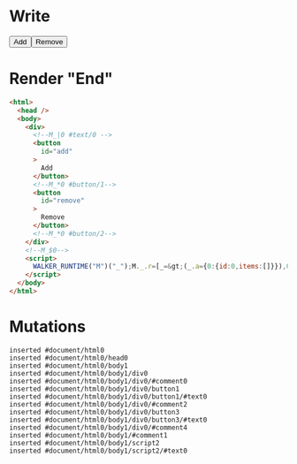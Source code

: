 # Write
  <div><!--M_|0 #text/0 --><button id=add>Add</button><!--M_*0 #button/1--><button id=remove>Remove</button><!--M_*0 #button/2--></div><!--M_$0--><script>WALKER_RUNTIME("M")("_");M._.r=[_=>(_.a={0:{id:0,items:[]}}),0,"__tests__/template.marko_0_items",0,"__tests__/template.marko_0_id_items",0];M._.w()</script>


# Render "End"
```html
<html>
  <head />
  <body>
    <div>
      <!--M_|0 #text/0 -->
      <button
        id="add"
      >
        Add
      </button>
      <!--M_*0 #button/1-->
      <button
        id="remove"
      >
        Remove
      </button>
      <!--M_*0 #button/2-->
    </div>
    <!--M_$0-->
    <script>
      WALKER_RUNTIME("M")("_");M._.r=[_=&gt;(_.a={0:{id:0,items:[]}}),0,"__tests__/template.marko_0_items",0,"__tests__/template.marko_0_id_items",0];M._.w()
    </script>
  </body>
</html>
```

# Mutations
```
inserted #document/html0
inserted #document/html0/head0
inserted #document/html0/body1
inserted #document/html0/body1/div0
inserted #document/html0/body1/div0/#comment0
inserted #document/html0/body1/div0/button1
inserted #document/html0/body1/div0/button1/#text0
inserted #document/html0/body1/div0/#comment2
inserted #document/html0/body1/div0/button3
inserted #document/html0/body1/div0/button3/#text0
inserted #document/html0/body1/div0/#comment4
inserted #document/html0/body1/#comment1
inserted #document/html0/body1/script2
inserted #document/html0/body1/script2/#text0
```